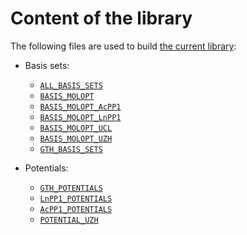 # Content of the library

The following files are used to build [the current library](https://github.com/pierre-24/cp2k-basis/tree/dev/library):

+ Basis sets:
    - [`ALL_BASIS_SETS`](https://github.com/cp2k/cp2k/blob/master/data/ALL_BASIS_SETS)
    - [`BASIS_MOLOPT`](https://github.com/cp2k/cp2k/blob/master/data/BASIS_MOLOPT)
    - [`BASIS_MOLOPT_AcPP1`](https://github.com/cp2k/cp2k/blob/master/data/BASIS_MOLOPT_AcPP1)
    - [`BASIS_MOLOPT_LnPP1`](https://github.com/cp2k/cp2k/blob/master/data/BASIS_MOLOPT_LnPP1)
    - [`BASIS_MOLOPT_UCL`](https://github.com/cp2k/cp2k/blob/master/data/BASIS_MOLOPT_UCL)
    - [`BASIS_MOLOPT_UZH`](https://github.com/cp2k/cp2k/blob/master/data/BASIS_MOLOPT_UZH)
    - [`GTH_BASIS_SETS`](https://github.com/cp2k/cp2k/blob/master/data/GTH_BASIS_SETS)

+ Potentials:
    - [`GTH_POTENTIALS`](https://github.com/cp2k/cp2k/blob/master/data/GTH_POTENTIALS)
    - [`LnPP1_POTENTIALS`](https://github.com/cp2k/cp2k/blob/master/data/LnPP1_POTENTIALS)
    - [`AcPP1_POTENTIALS`](https://github.com/cp2k/cp2k/blob/master/data/AcPP1_POTENTIALS)
    - [`POTENTIAL_UZH`](https://github.com/cp2k/cp2k/blob/master/data/POTENTIAL_UZH)
